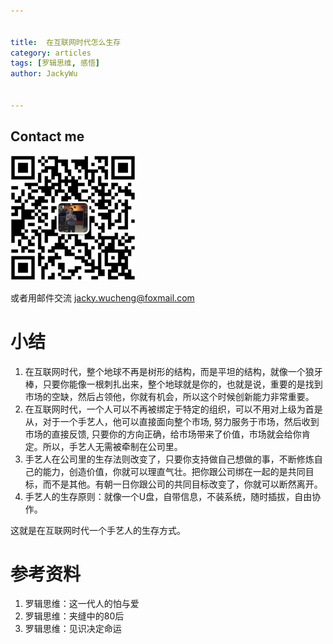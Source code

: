 ```yaml
---


title:  在互联网时代怎么生存
category: articles
tags: [罗辑思维, 感悟]
author: JackyWu


---
```


## Contact me

![](/assets/images/weixin-pic-jackywu.jpg)

或者用邮件交流 <a href="mailto:jacky.wucheng@foxmail.com">jacky.wucheng@foxmail.com</a>

# 小结

1. 在互联网时代，整个地球不再是树形的结构，而是平坦的结构，就像一个狼牙棒，只要你能像一根刺扎出来，整个地球就是你的，也就是说，重要的是找到市场的空缺，然后占领他，你就有机会，所以这个时候创新能力非常重要。
1.  在互联网时代，一个人可以不再被绑定于特定的组织，可以不用对上级为首是从，对于一个手艺人，他可以直接面向整个市场, 努力服务于市场，然后收到市场的直接反馈, 只要你的方向正确，给市场带来了价值，市场就会给你肯定。所以，手艺人无需被牵制在公司里。
1. 手艺人在公司里的生存法则改变了，只要你支持做自己想做的事，不断修炼自己的能力，创造价值，你就可以理直气壮。把你跟公司绑在一起的是共同目标，而不是其他。有朝一日你跟公司的共同目标改变了，你就可以断然离开。
1. 手艺人的生存原则：就像一个U盘，自带信息，不装系统，随时插拔，自由协作。

这就是在互联网时代一个手艺人的生存方式。


# 参考资料

1. 罗辑思维：这一代人的怕与爱
1. 罗辑思维：夹缝中的80后
1. 罗辑思维：见识决定命运



